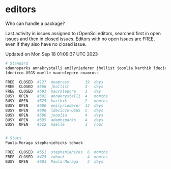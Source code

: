 # editors

Who can handle a package?

Last activity in issues assigned to rOpenSci editors, searched first in open
issues and then in closed issues. Editors with no open issues are FREE, even if
they also have no closed issue.


Updated on Mon Sep 18 01:09:37 UTC 2023

```bash
# Standard
adamhsparks annakrystalli emilyriederer jhollist jooolia karthik ldecicco
ldecicco-USGS maelle maurolepore noamross

FREE  CLOSED  #127  noamross       19  days
FREE  CLOSED  #568  jhollist       3   days
FREE  CLOSED  #593  maurolepore    1   day
BUSY  OPEN    #502  annakrystalli  4   months
BUSY  OPEN    #575  karthik        2   months
BUSY  OPEN    #600  emilyriederer  13  days
BUSY  OPEN    #598  ldecicco-USGS  5   days
BUSY  OPEN    #590  jooolia        4   days
BUSY  OPEN    #595  adamhsparks    4   days
BUSY  OPEN    #522  maelle         1   hour


# Stats
Paula-Moraga stephaniehicks tdhock

FREE  CLOSED  #551  stephaniehicks  6  months
FREE  CLOSED  #475  tdhock          4  months
BUSY  OPEN    #603  Paula-Moraga    3  days
```

